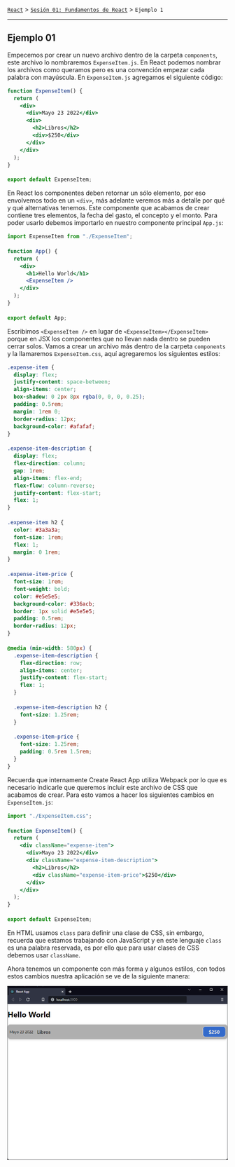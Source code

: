 [`React`](../../README.md) > [`Sesión 01: Fundamentos de React`](../Readme.md) > `Ejemplo 1`

---

## Ejemplo 01

Empecemos por crear un nuevo archivo dentro de la carpeta `components`, este archivo lo nombraremos `ExpenseItem.js`. En React podemos nombrar los archivos como queramos pero es una convención empezar cada palabra con mayúscula. En `ExpenseItem.js` agregamos el siguiente código:

```jsx
function ExpenseItem() {
  return (
    <div>
      <div>Mayo 23 2022</div>
      <div>
        <h2>Libros</h2>
        <div>$250</div>
      </div>
    </div>
  );
}

export default ExpenseItem;
```

En React los componentes deben retornar un sólo elemento, por eso envolvemos todo en un `<div>`, más adelante veremos más a detalle por qué y qué alternativas tenemos. Este componente que acabamos de crear contiene tres elementos, la fecha del gasto, el concepto y el monto. Para poder usarlo debemos importarlo en nuestro componente principal `App.js`:

```jsx
import ExpenseItem from "./ExpenseItem";

function App() {
  return (
    <div>
      <h1>Hello World</h1>
      <ExpenseItem />
    </div>
  );
}

export default App;
```

Escribimos `<ExpenseItem />` en lugar de `<ExpenseItem></ExpenseItem>` porque en JSX los componentes que no llevan nada dentro se pueden cerrar solos. Vamos a crear un archivo más dentro de la carpeta `components` y la llamaremos `ExpenseItem.css`, aquí agregaremos los siguientes estilos:

```css
.expense-item {
  display: flex;
  justify-content: space-between;
  align-items: center;
  box-shadow: 0 2px 8px rgba(0, 0, 0, 0.25);
  padding: 0.5rem;
  margin: 1rem 0;
  border-radius: 12px;
  background-color: #afafaf;
}

.expense-item-description {
  display: flex;
  flex-direction: column;
  gap: 1rem;
  align-items: flex-end;
  flex-flow: column-reverse;
  justify-content: flex-start;
  flex: 1;
}

.expense-item h2 {
  color: #3a3a3a;
  font-size: 1rem;
  flex: 1;
  margin: 0 1rem;
}

.expense-item-price {
  font-size: 1rem;
  font-weight: bold;
  color: #e5e5e5;
  background-color: #336acb;
  border: 1px solid #e5e5e5;
  padding: 0.5rem;
  border-radius: 12px;
}

@media (min-width: 580px) {
  .expense-item-description {
    flex-direction: row;
    align-items: center;
    justify-content: flex-start;
    flex: 1;
  }

  .expense-item-description h2 {
    font-size: 1.25rem;
  }

  .expense-item-price {
    font-size: 1.25rem;
    padding: 0.5rem 1.5rem;
  }
}
```

Recuerda que internamente Create React App utiliza Webpack por lo que es necesario indicarle que queremos incluir este archivo de CSS que acabamos de crear. Para esto vamos a hacer los siguientes cambios en `ExpenseItem.js`:

```jsx
import "./ExpenseItem.css";

function ExpenseItem() {
  return (
    <div className="expense-item">
      <div>Mayo 23 2022</div>
      <div className="expense-item-description">
        <h2>Libros</h2>
        <div className="expense-item-price">$250</div>
      </div>
    </div>
  );
}

export default ExpenseItem;
```

En HTML usamos `class` para definir una clase de CSS, sin embargo, recuerda que estamos trabajando con JavaScript y en este lenguaje `class` es una palabra reservada, es por ello que para usar clases de CSS debemos usar `className`.

Ahora tenemos un componente con más forma y algunos estilos, con todos estos cambios nuestra aplicación se ve de la siguiente manera:

![ExpenseItem](./assets/expense-item.png)
